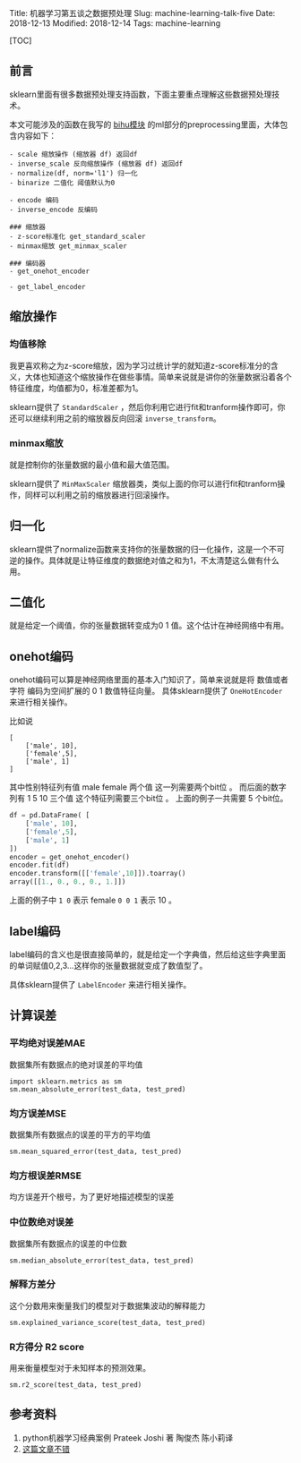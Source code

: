 Title: 机器学习第五谈之数据预处理
Slug: machine-learning-talk-five
Date: 2018-12-13
Modified: 2018-12-14
Tags: machine-learning

[TOC]

## 前言

sklearn里面有很多数据预处理支持函数，下面主要重点理解这些数据预处理技术。



本文可能涉及的函数在我写的 [bihu模块](https://github.com/a358003542/bihu) 的ml部分的preprocessing里面，大体包含内容如下：

```
- scale 缩放操作 (缩放器 df) 返回df
- inverse_scale 反向缩放操作 (缩放器 df) 返回df
- normalize(df, norm='l1') 归一化
- binarize 二值化 阈值默认为0

- encode 编码
- inverse_encode 反编码 

### 缩放器
- z-score标准化 get_standard_scaler
- minmax缩放 get_minmax_scaler

### 编码器
- get_onehot_encoder

- get_label_encoder
```

## 缩放操作

### 均值移除

我更喜欢称之为z-score缩放，因为学习过统计学的就知道z-score标准分的含义，大体也知道这个缩放操作在做些事情。简单来说就是讲你的张量数据沿着各个特征维度，均值都为0，标准差都为1。



sklearn提供了 `StandardScaler` ，然后你利用它进行fit和tranform操作即可，你还可以继续利用之前的缩放器反向回滚 `inverse_transform`。


### minmax缩放

就是控制你的张量数据的最小值和最大值范围。

sklearn提供了 `MinMaxScaler` 缩放器类，类似上面的你可以进行fit和tranform操作，同样可以利用之前的缩放器进行回滚操作。



## 归一化

sklearn提供了normalize函数来支持你的张量数据的归一化操作，这是一个不可逆的操作。具体就是让特征维度的数据绝对值之和为1，不太清楚这么做有什么用。



## 二值化

就是给定一个阈值，你的张量数据转变成为0 1 值。这个估计在神经网络中有用。





## onehot编码

onehot编码可以算是神经网络里面的基本入门知识了，简单来说就是将 数值或者字符 编码为空间扩展的  0 1 数值特征向量。 具体sklearn提供了 `OneHotEncoder` 来进行相关操作。

比如说 

```
[
	['male', 10],
	['female',5],
	['male', 1]
]
```
其中性别特征列有值 male female 两个值 这一列需要两个bit位 。
而后面的数字列有 1 5 10 三个值   这个特征列需要三个bit位 。
上面的例子一共需要 5 个bit位。


```python
df = pd.DataFrame( [
    ['male', 10],
    ['female',5],
    ['male', 1]
])
encoder = get_onehot_encoder()
encoder.fit(df)
encoder.transform([['female',10]]).toarray()
array([[1., 0., 0., 0., 1.]])
```

上面的例子中 `1 0` 表示 female `0 0 1` 表示 10 。

## label编码

label编码的含义也是很直接简单的，就是给定一个字典值，然后给这些字典里面的单词赋值0,2,3...这样你的张量数据就变成了数值型了。

具体sklearn提供了 `LabelEncoder` 来进行相关操作。



## 计算误差
### 平均绝对误差MAE
数据集所有数据点的绝对误差的平均值
```
import sklearn.metrics as sm
sm.mean_absolute_error(test_data, test_pred)
```
### 均方误差MSE
数据集所有数据点的误差的平方的平均值
```
sm.mean_squared_error(test_data, test_pred)
```
### 均方根误差RMSE
均方误差开个根号，为了更好地描述模型的误差


### 中位数绝对误差
数据集所有数据点的误差的中位数
```
sm.median_absolute_error(test_data, test_pred)
```
### 解释方差分
这个分数用来衡量我们的模型对于数据集波动的解释能力
```
sm.explained_variance_score(test_data, test_pred)
```
### R方得分 R2 score
用来衡量模型对于未知样本的预测效果。
```
sm.r2_score(test_data, test_pred)
```


## 参考资料

1. python机器学习经典案例 Prateek Joshi 著  陶俊杰 陈小莉译
2. [这篇文章不错](https://blog.csdn.net/weixin_40040404/article/details/81291799)